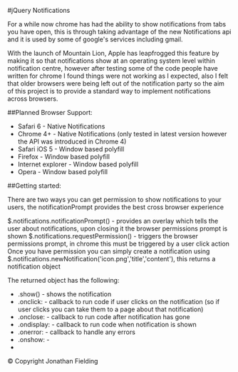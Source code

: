 #jQuery Notifications

For a while now chrome has had the ability to show notifications from tabs you have open, this is through taking advantage of the new Notifications api and it is used by some of google's services including gmail.

With the launch of Mountain Lion, Apple has leapfrogged this feature by making it so that notifications show at an operating system level within notification centre, however after testing some of the code people have written for chrome I found things were not working as I expected, also I felt that older browsers were being left out of the notification party so the aim of this project is to provide a standard way to implement notifications across browsers.

##Planned Browser Support:

* Safari 6 - Native Notifications
* Chrome 4+ - Native Notifications (only tested in latest version however the API was introduced in Chrome 4)
* Safari iOS 5 - Window based polyfill
* Firefox - Window based polyfill
* Internet explorer - Window based polyfill
* Opera - Window based polyfill

##Getting started:

There are two ways you can get permission to show notifications to your users, the notificationPrompt provides the best cross browser experience

$.notifications.notificationPrompt() - provides an overlay which tells the user about notifications, upon closing it the browser permissions prompt is shown
$.notifications.requestPermission() - triggers the browser permissions prompt, in chrome this must be triggered by a user click action
Once you have permission you can simply create a notification using $.notifications.newNotification('icon.png','title','content'), this returns a notification object

The returned object has the following:

* .show() - shows the notification
* .onclick: - callback to run code if user clicks on the notification (so if user clicks you can take them to a page about that notification)
* .onclose: - callback to run code after notification has gone
* .ondisplay: - callback to run code when notification is shown
* .onerror: - callback to handle any errors
* .onshow: -
* 
© Copyright Jonathan Fielding